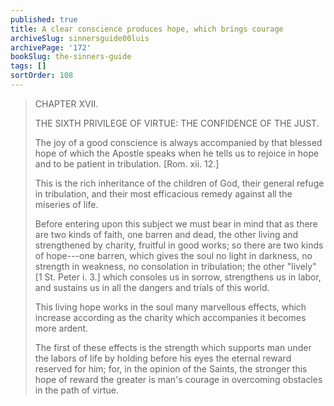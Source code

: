 ```yaml
---
published: true
title: A clear conscience produces hope, which brings courage
archiveSlug: sinnersguide00luis
archivePage: '172'
bookSlug: the-sinners-guide
tags: []
sortOrder: 108
---
```


> CHAPTER XVII.
>
> THE SIXTH PRIVILEGE OF VIRTUE: THE CONFIDENCE OF THE JUST.
>
> The joy of a good conscience is always accompanied by that blessed hope of which the Apostle speaks when he tells us to rejoice in hope and to be patient in tribulation. [Rom. xii. 12.]
> 
> This is the rich inheritance of the children of God, their general refuge in tribulation, and their most efficacious remedy against all the miseries of life.
>
> Before entering upon this subject we must bear in mind that as there are two kinds of faith, one barren and dead, the other living and strengthened by charity, fruitful in good works; so there are two kinds of hope---one barren, which gives the soul no light in darkness, no strength in weakness, no consolation in tribulation; the other "lively" [1 St. Peter i. 3.] which consoles us in sorrow, strengthens us in labor, and sustains us in all the dangers and trials of this world.
>
> This living hope works in the soul many marvellous effects, which increase according as the charity which accompanies it becomes more ardent.
> 
> The first of these effects is the strength which supports man under the labors of life by holding before his eyes the eternal reward reserved for him; for, in the opinion of the Saints, the stronger this hope of reward the greater is man's courage in overcoming obstacles in the path of virtue.

